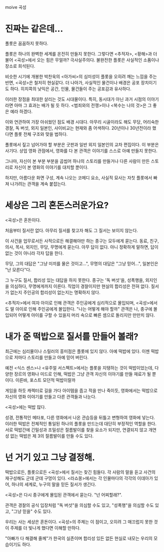moive
곡성


# 진짜는 같은데...

폴롯은 꼼꼼하지 못하다. 

플롯은 하나의 완벽한 세계를 온전히 만들지 못한다. 그렇다면 <추적자>, <황해>과 더불어 <곡성>에서 오는 힘은 무얼까? 극사실주의다. 불완전한 플롯은 사실적인 소품이나 장소로 희석된다. 

비슷한 시기에 개봉한 박찬욱의 <아가씨>의 심미성이 플롯을 오히려 깨는 느낌을 주는 반면, <곡성>은 철저히 현실같다. 더 나아가, 사실적인 물건이나 배경은 공포 장치이기도 하다. 히치콕의 낮익은 공간, 인물, 물건들이 주는 공포감과 유사하다.

이러한 장점을 최대한 살리는 것도 시대물이다. 특히, 동시대가 아닌 과거 시점의 이야기라면 아마 그 효과는 배가 될 듯 하다. <범죄와의 전쟁>이나 <복수는 나의 것>은 그 좋은 예라 하겠다.

이와 연관하여 가장 아쉬웠던 점도 배경 시대다. 아무리 시골이라도 해도 무당, 어리숙한 경찰, 독 버섯, 외지 일본인, 사이비교는 현재와 좀 어색하다. 20년이나 30년전이라 했다면 플롯 전체 구조와 맞을 법하다.

폴롯에서 짚고 넘어가야 할 부분은 굿판과 일반 외지 일본인의 교차 편집이다. 이 부분은 사기다. 상업 영화 관점에서, 영화를 다 본 관객은 이야기를 스스로 아예 만들지 못한다.

그나마, 자신이 본 부분 부분을 곱씹어 하나의 스토리를 만들거나 다른 사람이 만든 스토리로 자신이 본 영화의 이야기를 대치할 뿐이다.

하지만, 아름다운 화면 구성, 계속 나오는 코메디 요소, 사실적 묘사는 자칫 플롯에서 빠져 나가려는 관객을 계속 붙잡는다.

# 세상은 그리 혼돈스러운가요?

<곡성>은 혼돈이다.

처음부터 질서란 없다. 아무리 질서를 찾고자 해도 그 질서는 보이지 않는다.

이 사건을 업무로서든 사적으로든 해결해야만 하는 종구는 모두에게 묻는다. 동료, 친구, 의사, 목사, 외지인, 무당, 무명에게 묻는다. 아무 답이 없다. 아니 정확하게 말하면, 답이 없는 것이 아니라 각자 답을 한다.

무당, 그의 대답은 "그냥 미끼를 물은 것이고...", 무명의 대답은 "그냥 믿어...", 일본인은 "난 모른다"다. 

그 누구도 질서, 합리성 있는 대답을 하지 못한다. 종구는 '독 버섯'을, 성폭행을, 외지인을 의심하다, 무명에게까지 이른다.
직업이 경찰이지만 현실의 합리성은 전혀 없다. 질서가 없는지 주인공의 합리성이 없는지는 명확하지 않다.
 
<추적자>에서 여자 아이로 인해 관객은 주인공에게 심리적으로 몰입되며, <곡성>에서도 딸 아이로 인해 주인공에게 몰입한다. "나는 어떻게 해야 할까" 
관객은 나, 종구에 몰입되어 어떻게 아이를 구할 수 있을지 머리 속으로 빠른 셈으로 돌리지만 만만치 않다.


# 내가 준 떡밥으로 질서를 만들어 볼래?

최근에는 심리물이나 스릴러의 흥미점은 플롯에 있지 않다. 아예 떡밥에 있다. 이젠 떡밥으로 저마다 스토리를 만들고 아예 믿어 버린다.

예전 <식스 센스>나 <유주얼 서스펙트>에서는 플롯을 지탱하는 것이 떡밥이었는데, 다양한 장르의 영화나 미드로 인해, 떡밥은 그냥 관객 자신의 이야기를 만들 재료가 될 뿐이다. 
이른바, 포스트 모던적 떡밥이랄까

게임을 하듯 캐렉터로 길을 가다 아이템을 줍고 적을 만나 죽이듯, 영화에서는 떡밥으로 자신의 영화 이야기를 만들고 다른 관객들과 나눈다.

<곡성>에는 떡밥 많다. 

성경, 전통적인 메타포, 다른 영화에서 나온 관습등을 뒤틀고 변형하여 영화에 넣는다. 이러한 떡밥은 전체적인 통일된 하나의 플롯을 만드는데 대단히 부정적인 역할을 한다. 서로 떡밥간에 긴밀성과 조밀성은 절름발이를 찾을 요소가 되지만, 연결되지 않고 개연성 없는 떡밥은 제 3의 절름발이를 만들 수도 있다. 

# 넌 거기 있고 그냥 결정해.

떡밥으로든, 플롯으로든 <곡성>에서 질서는 찾긴 힘들다. 각 사람의 말을 듣고 사건의 재구성해도 군데 군데 구멍이 있다. 
<라쇼몽>에서는 각 인물마다의 각각의 이데아가 있어, 하나의 세계로, 누구의 말을 믿든 질서가 생긴다. 

<곡성>은 다시 종구에게 몰입된 관객에서 묻는다. "넌 어찌할래?".

관객은 경찰의 공식 입장처럼 "독 버섯"을 의심할 수도 있고, "성폭행"을 의심할 수도 있고, "그냥 믿을" 수도 있다.

우리는 사는 세상은 혼돈이다. <곡성>의 주제는 이 점이고, 오히려 그 매끄럽지 못한 것이 주제를 더 빛나게 했다면 이해할 만하다.

"아빠가 다 해결해 줄께"가 한국의 실존이며 합리성 있든 없든 현실로 내모는 우리의 모습이기도 하다.






